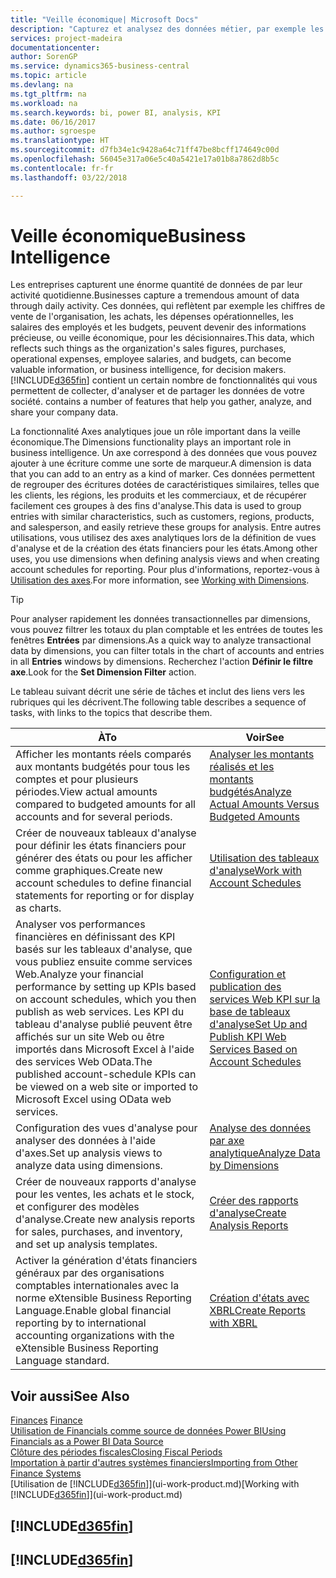 ```yaml
---
title: "Veille économique| Microsoft Docs"
description: "Capturez et analysez des données métier, par exemple les chiffres de vente de l'organisation, les achats, les dépenses opérationnelles, les salaires des employés et les budgets, peuvent être des informations précieuses, pour la veille économique ou pour les décisionnaires."
services: project-madeira
documentationcenter: 
author: SorenGP
ms.service: dynamics365-business-central
ms.topic: article
ms.devlang: na
ms.tgt_pltfrm: na
ms.workload: na
ms.search.keywords: bi, power BI, analysis, KPI
ms.date: 06/16/2017
ms.author: sgroespe
ms.translationtype: HT
ms.sourcegitcommit: d7fb34e1c9428a64c71ff47be8bcff174649c00d
ms.openlocfilehash: 56045e317a06e5c40a5421e17a01b8a7862d8b5c
ms.contentlocale: fr-fr
ms.lasthandoff: 03/22/2018

---
```

# <a name="business-intelligence"></a><span data-ttu-id="13ca0-103">Veille économique</span><span class="sxs-lookup"><span data-stu-id="13ca0-103">Business Intelligence</span></span>
<span data-ttu-id="13ca0-104">Les entreprises capturent une énorme quantité de données de par leur activité quotidienne.</span><span class="sxs-lookup"><span data-stu-id="13ca0-104">Businesses capture a tremendous amount of data through daily activity.</span></span> <span data-ttu-id="13ca0-105">Ces données, qui reflètent par exemple les chiffres de vente de l'organisation, les achats, les dépenses opérationnelles, les salaires des employés et les budgets, peuvent devenir des informations précieuse, ou veille économique, pour les décisionnaires.</span><span class="sxs-lookup"><span data-stu-id="13ca0-105">This data, which reflects such things as the organization's sales figures, purchases, operational expenses, employee salaries, and budgets, can become valuable information, or business intelligence, for decision makers.</span></span> [!INCLUDE[d365fin](includes/d365fin_md.md)]<span data-ttu-id="13ca0-106"> contient un certain nombre de fonctionnalités qui vous permettent de collecter, d'analyser et de partager les données de votre société.</span><span class="sxs-lookup"><span data-stu-id="13ca0-106"> contains a number of features that help you gather, analyze, and share your company data.</span></span>

<span data-ttu-id="13ca0-107">La fonctionnalité Axes analytiques joue un rôle important dans la veille économique.</span><span class="sxs-lookup"><span data-stu-id="13ca0-107">The Dimensions functionality plays an important role in business intelligence.</span></span> <span data-ttu-id="13ca0-108">Un axe correspond à des données que vous pouvez ajouter à une écriture comme une sorte de marqueur.</span><span class="sxs-lookup"><span data-stu-id="13ca0-108">A dimension is data that you can add to an entry as a kind of marker.</span></span> <span data-ttu-id="13ca0-109">Ces données permettent de regrouper des écritures dotées de caractéristiques similaires, telles que les clients, les régions, les produits et les commerciaux, et de récupérer facilement ces groupes à des fins d'analyse.</span><span class="sxs-lookup"><span data-stu-id="13ca0-109">This data is used to group entries with similar characteristics, such as customers, regions, products, and salesperson, and easily retrieve these groups for analysis.</span></span> <span data-ttu-id="13ca0-110">Entre autres utilisations, vous utilisez des axes analytiques lors de la définition de vues d'analyse et de la création des états financiers pour les états.</span><span class="sxs-lookup"><span data-stu-id="13ca0-110">Among other uses, you use dimensions  when defining analysis views and when creating account schedules for reporting.</span></span> <span data-ttu-id="13ca0-111">Pour plus d'informations, reportez-vous à [Utilisation des axes](finance-dimensions.md).</span><span class="sxs-lookup"><span data-stu-id="13ca0-111">For more information, see [Working with Dimensions](finance-dimensions.md).</span></span>

> [!TIP]
> <span data-ttu-id="13ca0-112">Pour analyser rapidement les données transactionnelles par dimensions, vous pouvez filtrer les totaux du plan comptable et les entrées de toutes les fenêtres **Entrées** par dimensions.</span><span class="sxs-lookup"><span data-stu-id="13ca0-112">As a quick way to analyze transactional data by dimensions, you can filter totals in the chart of accounts and entries in all **Entries** windows by dimensions.</span></span> <span data-ttu-id="13ca0-113">Recherchez l'action **Définir le filtre axe**.</span><span class="sxs-lookup"><span data-stu-id="13ca0-113">Look for the **Set Dimension Filter** action.</span></span>  

<span data-ttu-id="13ca0-114">Le tableau suivant décrit une série de tâches et inclut des liens vers les rubriques qui les décrivent.</span><span class="sxs-lookup"><span data-stu-id="13ca0-114">The following table describes a sequence of tasks, with links to the topics that describe them.</span></span>  

| <span data-ttu-id="13ca0-115">À</span><span class="sxs-lookup"><span data-stu-id="13ca0-115">To</span></span> | <span data-ttu-id="13ca0-116">Voir</span><span class="sxs-lookup"><span data-stu-id="13ca0-116">See</span></span> |
| --- | --- |
|<span data-ttu-id="13ca0-117">Afficher les montants réels comparés aux montants budgétés pour tous les comptes et pour plusieurs périodes.</span><span class="sxs-lookup"><span data-stu-id="13ca0-117">View actual amounts compared to budgeted amounts for all accounts and for several periods.</span></span>|[<span data-ttu-id="13ca0-118">Analyser les montants réalisés et les montants budgétés</span><span class="sxs-lookup"><span data-stu-id="13ca0-118">Analyze Actual Amounts Versus Budgeted Amounts</span></span>](bi-how-analyze-actual-versus-budget.md)|
|<span data-ttu-id="13ca0-119">Créer de nouveaux tableaux d'analyse pour définir les états financiers pour générer des états ou pour les afficher comme graphiques.</span><span class="sxs-lookup"><span data-stu-id="13ca0-119">Create new account schedules to define financial statements for reporting or for display as charts.</span></span>|[<span data-ttu-id="13ca0-120">Utilisation des tableaux d'analyse</span><span class="sxs-lookup"><span data-stu-id="13ca0-120">Work with Account Schedules</span></span>](bi-how-work-account-schedule.md)|
|<span data-ttu-id="13ca0-121">Analyser vos performances financières en définissant des KPI basés sur les tableaux d'analyse, que vous publiez ensuite comme services Web.</span><span class="sxs-lookup"><span data-stu-id="13ca0-121">Analyze your financial performance by setting up KPIs based on account schedules, which you then publish as web services.</span></span> <span data-ttu-id="13ca0-122">Les KPI du tableau d'analyse publié peuvent être affichés sur un site Web ou être importés dans Microsoft Excel à l'aide des services Web OData.</span><span class="sxs-lookup"><span data-stu-id="13ca0-122">The published account-schedule KPIs can be viewed on a web site or imported to Microsoft Excel using OData web services.</span></span>|[<span data-ttu-id="13ca0-123">Configuration et publication des services Web KPI sur la base de tableaux d'analyse</span><span class="sxs-lookup"><span data-stu-id="13ca0-123">Set Up and Publish KPI Web Services Based on Account Schedules</span></span>](bi-how-to-set-up-and-publish-kpi-web-services-based-on-account-schedules.md)|
|<span data-ttu-id="13ca0-124">Configuration des vues d'analyse pour analyser des données à l'aide d'axes.</span><span class="sxs-lookup"><span data-stu-id="13ca0-124">Set up analysis views to analyze data using dimensions.</span></span>|[<span data-ttu-id="13ca0-125">Analyse des données par axe analytique</span><span class="sxs-lookup"><span data-stu-id="13ca0-125">Analyze Data by Dimensions</span></span>](bi-how-analyze-data-dimension.md)|
|<span data-ttu-id="13ca0-126">Créer de nouveaux rapports d'analyse pour les ventes, les achats et le stock, et configurer des modèles d'analyse.</span><span class="sxs-lookup"><span data-stu-id="13ca0-126">Create new analysis reports for sales, purchases, and inventory, and set up analysis templates.</span></span>|[<span data-ttu-id="13ca0-127">Créer des rapports d'analyse</span><span class="sxs-lookup"><span data-stu-id="13ca0-127">Create Analysis Reports</span></span>](bi-how-create-analysis-views-reports.md)|
|<span data-ttu-id="13ca0-128">Activer la génération d'états financiers généraux par des organisations comptables internationales avec la norme eXtensible Business Reporting Language.</span><span class="sxs-lookup"><span data-stu-id="13ca0-128">Enable global financial reporting by to international accounting organizations with the eXtensible Business Reporting Language standard.</span></span>|[<span data-ttu-id="13ca0-129">Création d'états avec XBRL</span><span class="sxs-lookup"><span data-stu-id="13ca0-129">Create Reports with XBRL</span></span>](bi-create-reports-with-xbrl.md)|

## <a name="see-also"></a><span data-ttu-id="13ca0-130">Voir aussi</span><span class="sxs-lookup"><span data-stu-id="13ca0-130">See Also</span></span>
<span data-ttu-id="13ca0-131">[Finances](finance.md)  </span><span class="sxs-lookup"><span data-stu-id="13ca0-131">[Finance](finance.md)  </span></span>  
[<span data-ttu-id="13ca0-132">Utilisation de Financials comme source de données Power BI</span><span class="sxs-lookup"><span data-stu-id="13ca0-132">Using Financials as a Power BI Data Source</span></span>](across-how-use-financials-data-source-powerbi.md)  
[<span data-ttu-id="13ca0-133">Clôture des périodes fiscales</span><span class="sxs-lookup"><span data-stu-id="13ca0-133">Closing Fiscal Periods</span></span>](year-close-years-periods.md)  
[<span data-ttu-id="13ca0-134">Importation à partir d'autres systèmes financiers</span><span class="sxs-lookup"><span data-stu-id="13ca0-134">Importing from Other Finance Systems</span></span>](upload-data.md)  
<span data-ttu-id="13ca0-135">[Utilisation de [!INCLUDE[d365fin](includes/d365fin_md.md)]](ui-work-product.md)</span><span class="sxs-lookup"><span data-stu-id="13ca0-135">[Working with [!INCLUDE[d365fin](includes/d365fin_md.md)]](ui-work-product.md)</span></span>

## [!INCLUDE[d365fin](includes/free_trial_md.md)]  
## [!INCLUDE[d365fin](includes/training_link_md.md)]

